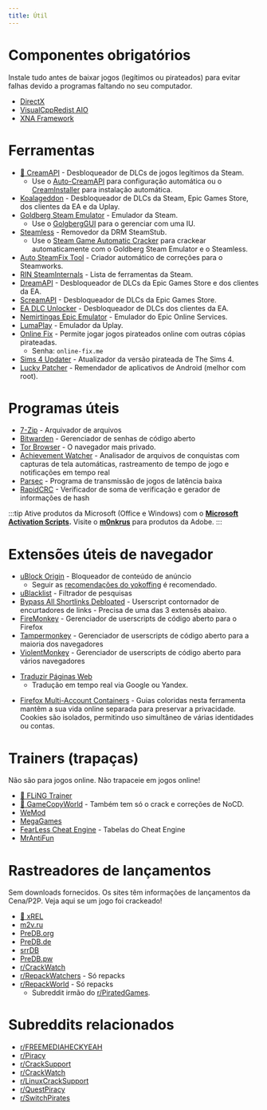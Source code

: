 ```yaml
---
title: Útil
---
```


# Componentes obrigatórios

Instale tudo antes de baixar jogos (legítimos ou pirateados) para evitar falhas devido a programas
faltando no seu computador.

- [DirectX](https://www.microsoft.com/download/details.aspx?id=35)
- [VisualCppRedist AIO](https://github.com/abbodi1406/vcredist/releases/latest)
- [XNA Framework](https://www.microsoft.com/download/details.aspx?id=20914)

# Ferramentas

- [🌟 CreamAPI](https://cs.rin.ru/forum/viewtopic.php?f=29&t=70576) - Desbloqueador de DLCs de jogos
  legítimos da Steam.
  - Use o [Auto-CreamAPI](https://cs.rin.ru/forum/viewtopic.php?p=2013521) para configuração
    automática ou o [CreamInstaller](https://github.com/pointfeev/CreamInstaller) para instalação
    automática.
- [Koalageddon](https://github.com/acidicoala/Koalageddon) - Desbloqueador de DLCs da Steam, Epic
  Games Store, dos clientes da EA e da Uplay.
- [Goldberg Steam Emulator](https://cs.rin.ru/forum/viewtopic.php?f=29&t=91627) - Emulador da Steam.
  - Use o [GolgbergGUI](https://cs.rin.ru/forum/viewtopic.php?f=29&t=111152) para o gerenciar com
    uma IU.
- [Steamless](https://github.com/atom0s/Steamless) - Removedor da DRM SteamStub.
  - Use o [Steam Game Automatic Cracker](https://github.com/oureveryday/Steam-auto-crack) para
    crackear automaticamente com o Goldberg Steam Emulator e o Steamless.
- [Auto SteamFix Tool](https://cs.rin.ru/forum/viewtopic.php?f=29&t=97112) - Criador automático de
  correções para o Steamworks.
- [RIN SteamInternals](https://cs.rin.ru/forum/viewtopic.php?f=10&t=65887) - Lista de ferramentas da
  Steam.
- [DreamAPI](https://cs.rin.ru/forum/viewtopic.php?f=10&t=111520) - Desbloqueador de DLCs da Epic
  Games Store e dos clientes da EA.
- [ScreamAPI](https://github.com/acidicoala/ScreamAPI) - Desbloqueador de DLCs da Epic Games Store.
- [EA DLC Unlocker](https://cs.rin.ru/forum/viewtopic.php?f=20&t=104412) - Desbloqueador de DLCs dos
  clientes da EA.
- [Nemirtingas Epic Emulator](https://cs.rin.ru/forum/viewtopic.php?f=29&t=105551) - Emulador do
  Epic Online Services.
- [LumaPlay](https://cs.rin.ru/forum/viewtopic.php?f=29&t=67197) - Emulador da Uplay.
- [Online Fix](https://online-fix.me) - Permite jogar jogos pirateados online com outras cópias
  pirateadas.
  - Senha: `online-fix.me`
- [Sims 4 Updater](https://cs.rin.ru/forum/viewtopic.php?f=29&t=102519) - Atualizador da versão
  pirateada de The Sims 4.
- [Lucky Patcher](https://www.luckypatchers.com) - Remendador de aplicativos de Android (melhor com
  root).

# Programas úteis

- [7-Zip](https://7-zip.org) - Arquivador de arquivos
- [Bitwarden](https://bitwarden.com) - Gerenciador de senhas de código aberto
- [Tor Browser](https://www.torproject.org) - O navegador mais privado.
- [Achievement Watcher](https://xan105.github.io/Achievement-Watcher) - Analisador de arquivos de
  conquistas com capturas de tela automáticas, rastreamento de tempo de jogo e notificações em tempo
  real
- [Parsec](https://parsec.app) - Programa de transmissão de jogos de latência baixa
- [RapidCRC](https://ov2.eu/programs/rapidcrc-unicode) - Verificador de soma de verificação e
  gerador de informações de hash

:::tip Ative produtos da Microsoft (Office e Windows) com o
**[Microsoft Activation Scripts](https://github.com/massgravel/Microsoft-Activation-Scripts).**
Visite o **[m0nkrus](https://w14.monkrus.ws)** para produtos da Adobe. :::

# Extensões úteis de navegador

- [uBlock Origin](https://ublockorigin.com) - Bloqueador de conteúdo de anúncio
  - Seguir as
    [recomendações do yokoffing](https://github.com/yokoffing/filterlists#recommended-filters-for-ublock-origin)
    é recomendado.
- [uBlacklist](https://iorate.github.io/ublacklist/docs) - Filtrador de pesquisas
- [Bypass All Shortlinks Debloated](https://codeberg.org/Amm0ni4/bypass-all-shortlinks-debloated) -
  Userscript contornador de encurtadores de links - Precisa de uma das 3 extensẽs abaixo.
- [FireMonkey](https://addons.mozilla.org/firefox/addon/firemonkey) - Gerenciador de userscripts de
  código aberto para o Firefox
- [Tampermonkey](https://www.tampermonkey.net) - Gerenciador de userscripts de código aberto para a
  maioria dos navegadores
- [ViolentMonkey](https://violentmonkey.github.io) - Gerenciador de userscripts de código aberto
para vários navegadores
<ul>
  <li id="translator"><a href="https://github.com/FilipePS/Traduzir-paginas-web">Traduzir Páginas Web</a>
    <ul>
      <li>Tradução em tempo real via Google ou Yandex.</li>
    </ul>
  </li>
</ul>

- [Firefox Multi-Account Containers](https://github.com/mozilla/multi-account-containers) - Guias
  coloridas nesta ferramenta mantêm a sua vida online separada para preservar a privacidade. Cookies
  são isolados, permitindo uso simultâneo de várias identidades ou contas.

# Trainers (trapaças)

Não são para jogos online. Não trapaceie em jogos online!

- [🌟 FLiNG Trainer](https://flingtrainer.com)
- [🌟 GameCopyWorld](https://gamecopyworld.com/games) - Também tem só o crack e correções de NoCD.
- [WeMod](https://www.wemod.com)
- [MegaGames](https://megagames.com)
- [FearLess Cheat Engine](https://fearlessrevolution.com) - Tabelas do Cheat Engine
- [MrAntiFun](https://mrantifun.net)

# Rastreadores de lançamentos

Sem downloads fornecidos. Os sites têm informações de lançamentos da Cena/P2P. Veja aqui se um jogo
foi crackeado!

- [🌟 xREL](https://www.xrel.to/games-release-list.html?lang=en_US)
- [m2v.ru](https://m2v.ru/?func=part&Part=3)
- [PreDB.org](https://predb.org/cats/GAMES)
- [PreDB.de](https://predb.de/section/GAMES)
- [srrDB](https://www.srrdb.com/browse/category:pc/1)
- [PreDB.pw](https://predb.pw)
- [r/CrackWatch](https://www.reddit.com/r/CrackWatch)
- [r/RepackWatchers](https://www.reddit.com/r/RepackWatchers) - Só repacks
- [r/RepackWorld](https://www.reddit.com/r/RepackWorld) - Só repacks
  - Subreddit irmão do [r/PiratedGames](https://www.reddit.com/r/PiratedGames).

# Subreddits relacionados

- [r/FREEMEDIAHECKYEAH](https://www.reddit.com/r/FREEMEDIAHECKYEAH)
- [r/Piracy](https://www.reddit.com/r/Piracy)
- [r/CrackSupport](https://www.reddit.com/r/CrackSupport)
- [r/CrackWatch](https://www.reddit.com/r/CrackWatch)
- [r/LinuxCrackSupport](https://www.reddit.com/r/LinuxCrackSupport)
- [r/QuestPiracy](https://www.reddit.com/r/QuestPiracy)
- [r/SwitchPirates](https://www.reddit.com/r/SwitchPirates)
